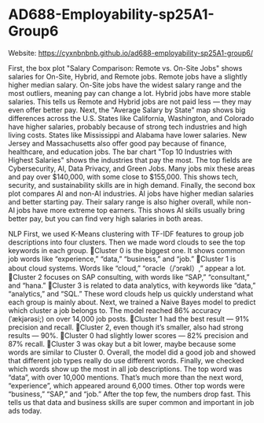 # AD688-Employability-sp25A1-Group6
Website: https://cyxnbnbnb.github.io/ad688-employability-sp25A1-group6/

First, the box plot "Salary Comparison: Remote vs. On-Site Jobs" shows salaries for On-Site, Hybrid, and Remote jobs. Remote jobs have a slightly higher median salary. On-Site jobs have the widest salary range and the most outliers, meaning pay can change a lot. Hybrid jobs have more stable salaries. This tells us Remote and Hybrid jobs are not paid less — they may even offer better pay.
Next, the "Average Salary by State" map shows big differences across the U.S. States like California, Washington, and Colorado have higher salaries, probably because of strong tech industries and high living costs. States like Mississippi and Alabama have lower salaries. New Jersey and Massachusetts also offer good pay because of finance, healthcare, and education jobs.
The bar chart "Top 10 Industries with Highest Salaries" shows the industries that pay the most. The top fields are Cybersecurity, AI, Data Privacy, and Green Jobs. Many jobs mix these areas and pay over $140,000, with some close to $155,000. This shows tech, security, and sustainability skills are in high demand.
Finally, the second box plot compares AI and non-AI industries. AI jobs have higher median salaries and better starting pay. Their salary range is also higher overall, while non-AI jobs have more extreme top earners. This shows AI skills usually bring better pay, but you can find very high salaries in both areas.

NLP
First, we used K-Means clustering with TF-IDF features to group job descriptions into four clusters. Then we made word clouds to see the top keywords in each group.
Cluster 0 is the biggest one. It shows common job words like “experience,” “data,” “business,” and “job.”
Cluster 1 is about cloud systems. Words like “cloud,” “oracle（/ˈɔrəkl）,”  appear a lot.
Cluster 2 focuses on SAP consulting, with words like “SAP,” “consultant,” and “hana.”
Cluster 3 is related to data analytics, with keywords like “data,” “analytics,” and “SQL.”
These word clouds help us quickly understand what each group is mainly about.
Next, we trained a Naive Bayes model to predict which cluster a job belongs to. The model reached 86% accuracy (ˈækjərəsi;) on over 14,000 job posts.
Cluster 1 had the best result — 91% precision and recall.
Cluster 2, even though it’s smaller, also had strong results — 90%.
Cluster 0 had slightly lower scores — 82% precision and 87% recall.
Cluster 3 was okay but a bit lower, maybe because some words are similar to Cluster 0.
Overall, the model did a good job and showed that different job types really do use different words.
Finally, we checked which words show up the most in all job descriptions. The top word was “data”, with over 10,000 mentions. That’s much more than the next word, “experience”, which appeared around 6,000 times. Other top words were “business,” “SAP,” and “job.” After the top few, the numbers drop fast.
This tells us that data and business skills are super common and important in job ads today.